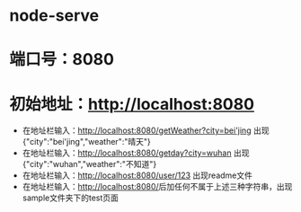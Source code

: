 # node-serve

# 端口号：8080

# 初始地址：<http://localhost:8080>

- 在地址栏输入：<http://localhost:8080/getWeather?city=bei'jing> 出现{"city":"bei'jing","weather":"晴天"}
- 在地址栏输入：<http://localhost:8080/getday?city=wuhan> 出现{"city":"wuhan","weather":"不知道"}
- 在地址栏输入：<http://localhost:8080/user/123> 出现readme文件
- 在地址栏输入：<http://localhost:8080/>后加任何不属于上述三种字符串，出现sample文件夹下的test页面

